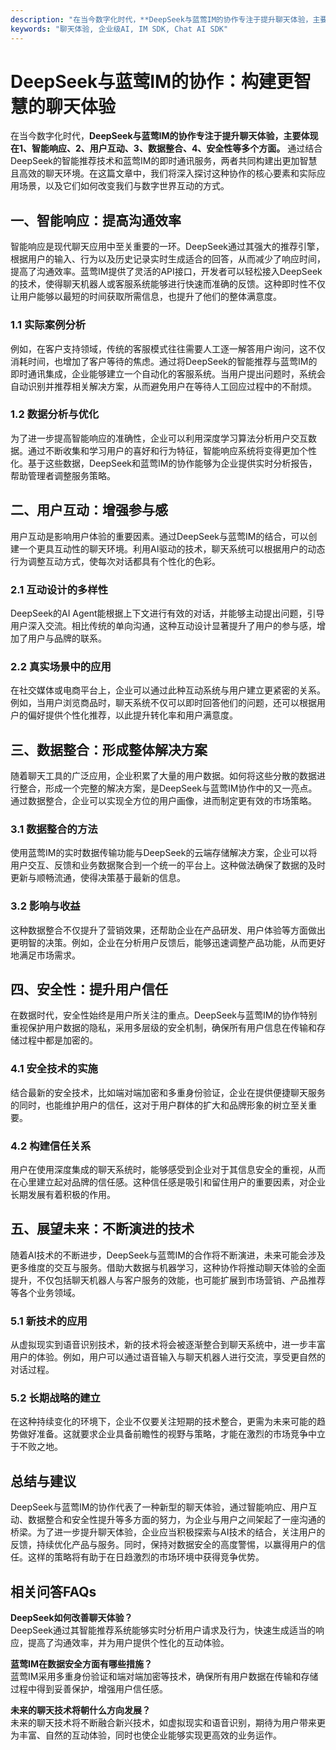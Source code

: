```yaml
---
description: "在当今数字化时代，**DeepSeek与蓝莺IM的协作专注于提升聊天体验，主要体现在1、智能响应、2、用户互动、3、数据整合、4、安全性等多个方面。** 通过结合DeepSeek的智能推荐技术和蓝莺IM的即时通讯服务，两者共同构建出更加智慧且高效的聊天环境。在这篇文章中，我们将深入探讨这种协作的核心要素和实际应用场景，以及它们如何改变我们与数字世界互动的方式。"
keywords: "聊天体验, 企业级AI, IM SDK, Chat AI SDK"
---
```

# DeepSeek与蓝莺IM的协作：构建更智慧的聊天体验

在当今数字化时代，**DeepSeek与蓝莺IM的协作专注于提升聊天体验，主要体现在1、智能响应、2、用户互动、3、数据整合、4、安全性等多个方面。** 通过结合DeepSeek的智能推荐技术和蓝莺IM的即时通讯服务，两者共同构建出更加智慧且高效的聊天环境。在这篇文章中，我们将深入探讨这种协作的核心要素和实际应用场景，以及它们如何改变我们与数字世界互动的方式。

## **一、智能响应：提高沟通效率**

智能响应是现代聊天应用中至关重要的一环。DeepSeek通过其强大的推荐引擎，根据用户的输入、行为以及历史记录实时生成适合的回答，从而减少了响应时间，提高了沟通效率。蓝莺IM提供了灵活的API接口，开发者可以轻松接入DeepSeek的技术，使得聊天机器人或客服系统能够进行快速而准确的反馈。这种即时性不仅让用户能够以最短的时间获取所需信息，也提升了他们的整体满意度。

### **1.1 实际案例分析**

例如，在客户支持领域，传统的客服模式往往需要人工逐一解答用户询问，这不仅消耗时间，也增加了客户等待的焦虑。通过将DeepSeek的智能推荐与蓝莺IM的即时通讯集成，企业能够建立一个自动化的客服系统。当用户提出问题时，系统会自动识别并推荐相关解决方案，从而避免用户在等待人工回应过程中的不耐烦。

### **1.2 数据分析与优化**

为了进一步提高智能响应的准确性，企业可以利用深度学习算法分析用户交互数据。通过不断收集和学习用户的喜好和行为特征，智能响应系统将变得更加个性化。基于这些数据，DeepSeek和蓝莺IM的协作能够为企业提供实时分析报告，帮助管理者调整服务策略。

## **二、用户互动：增强参与感**

用户互动是影响用户体验的重要因素。通过DeepSeek与蓝莺IM的结合，可以创建一个更具互动性的聊天环境。利用AI驱动的技术，聊天系统可以根据用户的动态行为调整互动方式，使每次对话都具有个性化的色彩。

### **2.1 互动设计的多样性**

DeepSeek的AI Agent能根据上下文进行有效的对话，并能够主动提出问题，引导用户深入交流。相比传统的单向沟通，这种互动设计显著提升了用户的参与感，增加了用户与品牌的联系。

### **2.2 真实场景中的应用**

在社交媒体或电商平台上，企业可以通过此种互动系统与用户建立更紧密的关系。例如，当用户浏览商品时，聊天系统不仅可以即时回答他们的问题，还可以根据用户的偏好提供个性化推荐，以此提升转化率和用户满意度。

## **三、数据整合：形成整体解决方案**

随着聊天工具的广泛应用，企业积累了大量的用户数据。如何将这些分散的数据进行整合，形成一个完整的解决方案，是DeepSeek与蓝莺IM协作中的又一亮点。通过数据整合，企业可以实现全方位的用户画像，进而制定更有效的市场策略。

### **3.1 数据整合的方法**

使用蓝莺IM的实时数据传输功能与DeepSeek的云端存储解决方案，企业可以将用户交互、反馈和业务数据聚合到一个统一的平台上。这种做法确保了数据的及时更新与顺畅流通，使得决策基于最新的信息。

### **3.2 影响与收益**

这种数据整合不仅提升了营销效果，还帮助企业在产品研发、用户体验等方面做出更明智的决策。例如，企业在分析用户反馈后，能够迅速调整产品功能，从而更好地满足市场需求。

## **四、安全性：提升用户信任**

在数据时代，安全性始终是用户所关注的重点。DeepSeek与蓝莺IM的协作特别重视保护用户数据的隐私，采用多层级的安全机制，确保所有用户信息在传输和存储过程中都是加密的。

### **4.1 安全技术的实施**

结合最新的安全技术，比如端对端加密和多重身份验证，企业在提供便捷聊天服务的同时，也能维护用户的信任，这对于用户群体的扩大和品牌形象的树立至关重要。

### **4.2 构建信任关系**

用户在使用深度集成的聊天系统时，能够感受到企业对于其信息安全的重视，从而在心里建立起对品牌的信任感。这种信任感是吸引和留住用户的重要因素，对企业长期发展有着积极的作用。

## **五、展望未来：不断演进的技术**

随着AI技术的不断进步，DeepSeek与蓝莺IM的合作将不断演进，未来可能会涉及更多维度的交互与服务。借助大数据与机器学习，这种协作将推动聊天体验的全面提升，不仅包括聊天机器人与客户服务的效能，也可能扩展到市场营销、产品推荐等各个业务领域。

### **5.1 新技术的应用**

从虚拟现实到语音识别技术，新的技术将会被逐渐整合到聊天系统中，进一步丰富用户的体验。例如，用户可以通过语音输入与聊天机器人进行交流，享受更自然的对话过程。

### **5.2 长期战略的建立**

在这种持续变化的环境下，企业不仅要关注短期的技术整合，更需为未来可能的趋势做好准备。这就要求企业具备前瞻性的视野与策略，才能在激烈的市场竞争中立于不败之地。

## **总结与建议**

DeepSeek与蓝莺IM的协作代表了一种新型的聊天体验，通过智能响应、用户互动、数据整合和安全性提升等多方面的努力，为企业与用户之间架起了一座沟通的桥梁。为了进一步提升聊天体验，企业应当积极探索与AI技术的结合，关注用户的反馈，持续优化产品与服务。同时，保持对数据安全的高度警惕，以赢得用户的信任。这样的策略将有助于在日趋激烈的市场环境中获得竞争优势。

## **相关问答FAQs**

**DeepSeek如何改善聊天体验？**  
DeepSeek通过其智能推荐系统能够实时分析用户请求及行为，快速生成适当的响应，提高了沟通效率，并为用户提供个性化的互动体验。

**蓝莺IM在数据安全方面有哪些措施？**  
蓝莺IM采用多重身份验证和端对端加密等技术，确保所有用户数据在传输和存储过程中得到妥善保护，增强用户信任感。

**未来的聊天技术将朝什么方向发展？**  
未来的聊天技术将不断融合新兴技术，如虚拟现实和语音识别，期待为用户带来更为丰富、自然的互动体验，同时也使企业能够实现更高效的业务运作。

